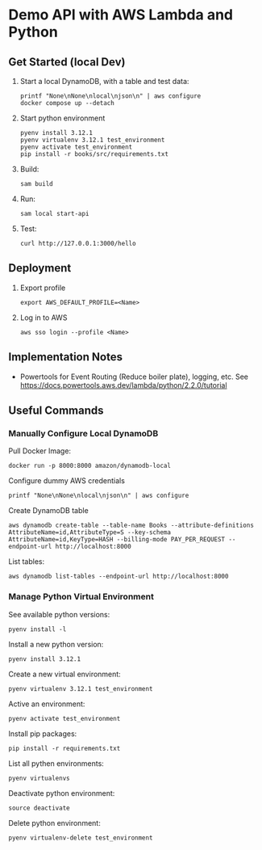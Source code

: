 # Demo API with AWS Lambda and Python


## Get Started (local Dev)
1. Start a local DynamoDB, with a table and test data:
    ```
    printf "None\nNone\nlocal\njson\n" | aws configure
    docker compose up --detach
    ```
1. Start python environment
    ```
    pyenv install 3.12.1
    pyenv virtualenv 3.12.1 test_environment
    pyenv activate test_environment
    pip install -r books/src/requirements.txt
    ```
1. Build:
    ```
    sam build
    ```
1. Run:
    ```
    sam local start-api
    ```
1. Test:
    ```
    curl http://127.0.0.1:3000/hello
    ```


## Deployment
1. Export profile
    ```
    export AWS_DEFAULT_PROFILE=<Name>
    ```
1. Log in to AWS
    ```
    aws sso login --profile <Name>
    ```

## Implementation Notes
- Powertools for Event Routing (Reduce boiler plate), logging, etc. See https://docs.powertools.aws.dev/lambda/python/2.2.0/tutorial


## Useful Commands

### Manually Configure Local DynamoDB
Pull Docker Image:
```
docker run -p 8000:8000 amazon/dynamodb-local
```
Configure dummy AWS credentials
```
printf "None\nNone\nlocal\njson\n" | aws configure
```
Create DynamoDB table
```
aws dynamodb create-table --table-name Books --attribute-definitions AttributeName=id,AttributeType=S --key-schema AttributeName=id,KeyType=HASH --billing-mode PAY_PER_REQUEST --endpoint-url http://localhost:8000
```
List tables:
```
aws dynamodb list-tables --endpoint-url http://localhost:8000
```

### Manage Python Virtual Environment
See available python versions:
```
pyenv install -l
```

Install a new python version:
```
pyenv install 3.12.1
```

Create a new virtual environment:
```
pyenv virtualenv 3.12.1 test_environment
```

Active an environment:
```
pyenv activate test_environment
```
Install pip packages:
```
pip install -r requirements.txt
```

List all pythen environments:
```
pyenv virtualenvs
```

Deactivate python environment:
```
source deactivate
```

Delete python environment:
```
pyenv virtualenv-delete test_environment
```